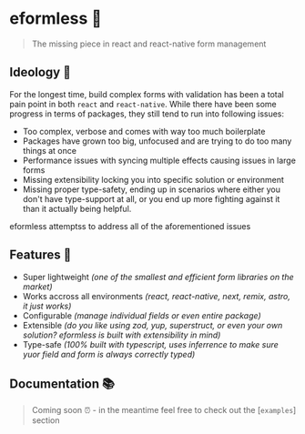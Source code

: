 # eformless 🧩
> The missing piece in react and react-native form management

## Ideology 📄
For the longest time, build complex forms with validation has been a total pain point in both `react` and `react-native`. While there have been some progress in terms of packages, they still tend to run into following issues:

- Too complex, verbose and comes with way too much boilerplate
- Packages have grown too big, unfocused and are trying to do too many things at once
- Performance issues with syncing multiple effects causing issues in large forms
- Missing extensibility locking you into specific solution or environment
- Missing proper type-safety, ending up in scenarios where either you don't have type-support at all, or you end up more fighting against it than it actually being helpful.

eformless attemptss to address all of the aforementioned issues


## Features :gem:
- Super lightweight *(one of the smallest and efficient form libraries on the market)*
- Works accross all environments *(react, react-native, next, remix, astro, it just works)*
- Configurable *(manage individual fields or even entire package)*
- Extensible *(do you like using zod, yup, superstruct, or even your own solution? eformless is built with extensibility in mind)*
- Type-safe *(100% built with typescript, uses inferrence to make sure yuor field and form is always correctly typed)*


## Documentation :books:
> Coming soon ⏰ - in the meantime feel free to check out the [`examples`] section
